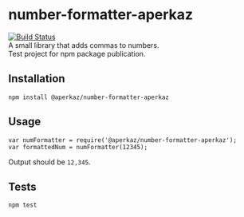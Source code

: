 # number-formatter-aperkaz
[![Build Status](https://travis-ci.org/aperkaz/number-formatter.svg?branch=master)](https://travis-ci.org/aperkaz/number-formatter) </br>
A small library that adds commas to numbers.
</br>Test project for npm package publication.

## Installation
`npm install @aperkaz/number-formatter-aperkaz`

## Usage
`var numFormatter = require('@aperkaz/number-formatter-aperkaz');` </br>
`var formattedNum = numFormatter(12345);`


Output should be `12,345`.

## Tests
`npm test`
